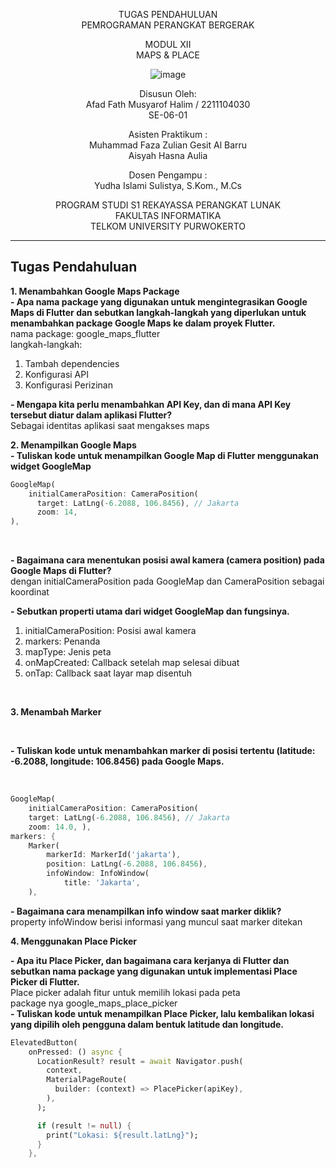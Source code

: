 <div align="center">

TUGAS PENDAHULUAN
<br>
PEMROGRAMAN PERANGKAT BERGERAK

MODUL XII
<br>
MAPS & PLACE

![image](https://lac.telkomuniversity.ac.id/wp-content/uploads/2021/01/cropped-1200px-Telkom_University_Logo.svg-270x270.png)

Disusun Oleh:
<br>
Afad Fath Musyarof Halim / 2211104030
<br>
SE-06-01

Asisten Praktikum :
<br>
Muhammad Faza Zulian Gesit Al Barru
<br>
Aisyah Hasna Aulia

Dosen Pengampu :
<br>
Yudha Islami Sulistya, S.Kom., M.Cs

PROGRAM STUDI S1 REKAYASSA PERANGKAT LUNAK
<br>
FAKULTAS INFORMATIKA 
<br>
TELKOM UNIVERSITY PURWOKERTO

</div>

---

## Tugas Pendahuluan

**1. Menambahkan Google Maps Package**
<br>
**- Apa nama package yang digunakan untuk mengintegrasikan Google Maps di Flutter dan sebutkan langkah-langkah yang diperlukan untuk menambahkan package Google Maps ke dalam proyek Flutter.**
<br> nama package: google_maps_flutter
<br> langkah-langkah:
1. Tambah dependencies
2. Konfigurasi API
3. Konfigurasi Perizinan


**- Mengapa kita perlu menambahkan API Key, dan di mana API Key tersebut diatur dalam aplikasi Flutter?**
<br> Sebagai identitas aplikasi saat mengakses maps

**2. Menampilkan Google Maps**
<br>
**- Tuliskan kode untuk menampilkan Google Map di Flutter menggunakan widget GoogleMap**
<br>
``` dart
GoogleMap(
	initialCameraPosition: CameraPosition(
	  target: LatLng(-6.2088, 106.8456), // Jakarta
	  zoom: 14,
),
```
<br>

**- Bagaimana cara menentukan posisi awal kamera (camera position) pada Google Maps di Flutter?**
<br> dengan initialCameraPosition pada GoogleMap dan CameraPosition sebagai koordinat

**- Sebutkan properti utama dari widget GoogleMap dan fungsinya.**
1. initialCameraPosition: Posisi awal kamera
2. markers: Penanda
3. mapType: Jenis peta
4. onMapCreated: Callback setelah map selesai dibuat
5. onTap: Callback saat layar map disentuh
<br>

**3. Menambah Marker**

<br>

**- Tuliskan kode untuk menambahkan marker di posisi tertentu (latitude: -6.2088, longitude: 106.8456) pada Google Maps.**

<br>

``` dart
GoogleMap( 
	initialCameraPosition: CameraPosition( 
	target: LatLng(-6.2088, 106.8456), // Jakarta 
	zoom: 14.0, ), 
markers: { 
	Marker( 
		markerId: MarkerId('jakarta'), 
		position: LatLng(-6.2088, 106.8456), 
		infoWindow: InfoWindow(
			title: 'Jakarta', 
	),
```

**- Bagaimana cara menampilkan info window saat marker diklik?**
<br> property infoWindow berisi informasi yang muncul saat marker ditekan

**4. Menggunakan Place Picker**
<br>

**- Apa itu Place Picker, dan bagaimana cara kerjanya di Flutter dan sebutkan nama package yang digunakan untuk implementasi Place Picker di Flutter.**
<br> Place picker adalah fitur untuk memilih lokasi pada peta
<br> package nya google_maps_place_picker
<br>
**- Tuliskan kode untuk menampilkan Place Picker, lalu kembalikan lokasi yang dipilih oleh pengguna dalam bentuk latitude dan longitude.**
<br> 
``` dart
ElevatedButton(
	onPressed: () async {
	  LocationResult? result = await Navigator.push(
		context,
		MaterialPageRoute(
		  builder: (context) => PlacePicker(apiKey),
		),
	  );

	  if (result != null) {
		print("Lokasi: ${result.latLng}");
	  }
	},
```
